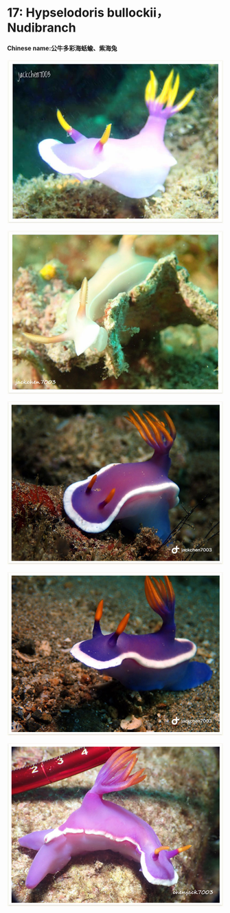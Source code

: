 # 17: Hypselodoris bullockii，Nudibranch

#### Chinese name:公牛多彩海蛞蝓、紫海兔

![](../../.gitbook/assets/bullocks-hypselodoris.jpg)

![](../../.gitbook/assets/bullocks-hypselodoris2.jpg)

![](../../.gitbook/assets/hypselodoris-bullockii.jpg)

![](../../.gitbook/assets/hypselodoris-bullockii2.jpg)

![](../../.gitbook/assets/hypselodoris-bullockii3.jpg)

